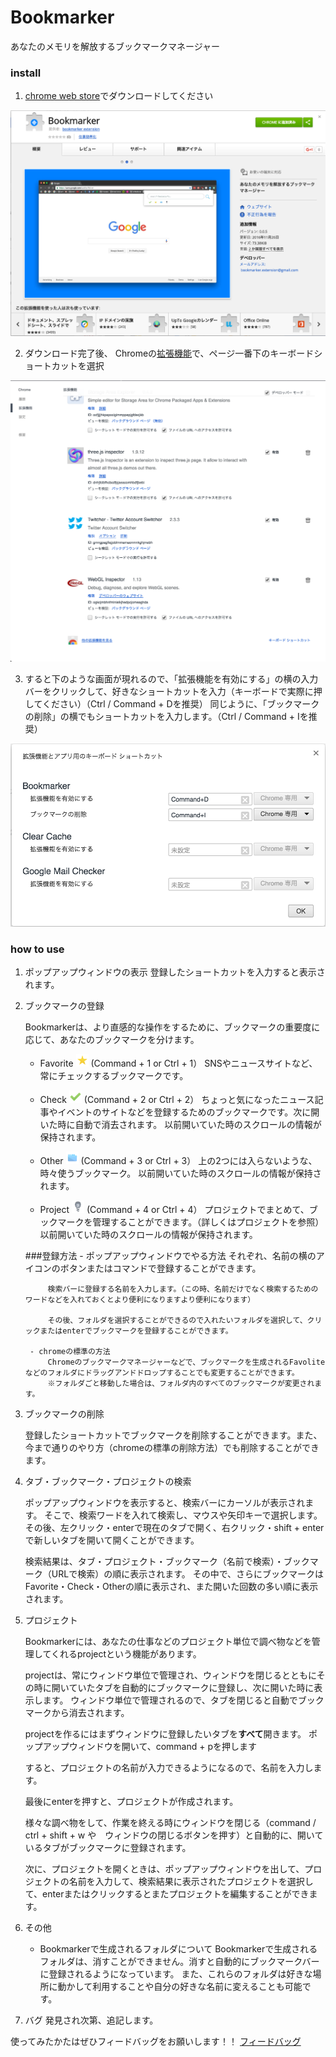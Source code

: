 # Bookmarker
あなたのメモリを解放するブックマークマネージャー

### install
 1. [chrome web store](https://chrome.google.com/webstore/detail/bookmarker/glhpfpaemdkplbllfmkbigklacjneoba)でダウンロードしてください
 <img src="images/store page.png">
 
 2. ダウンロード完了後、 Chromeの[拡張機能](chrome://extensions/)で、ページ一番下のキーボードショートカットを選択
 <img src="images/chrome extensions.png">
 
 3. すると下のような画面が現れるので、「拡張機能を有効にする」の横の入力バーをクリックして、好きなショートカットを入力（キーボードで実際に押してください）（Ctrl / Command + Dを推奨）
     同じように、「ブックマークの削除」の横でもショートカットを入力します。（Ctrl / Command + Iを推奨）
 <img src="images/keyboardshortcut.png">
 
 
 
 


### how to use
1. ポップアップウィンドウの表示
    登録したショートカットを入力すると表示されます。


2. ブックマークの登録

    Bookmarkerは、より直感的な操作をするために、ブックマークの重要度に応じて、あなたのブックマークを分けます。

    - Favorite <img src="images/favorites.png" width="20px"> (Command + 1 or Ctrl + 1）
        SNSやニュースサイトなど、常にチェックするブックマークです。

    - Check <img src="images/check.png" width="20px"> (Command + 2 or Ctrl + 2）
        ちょっと気になったニュース記事やイベントのサイトなどを登録するためのブックマークです。次に開いた時に自動で消去されます。
        以前開いていた時のスクロールの情報が保持されます。

    - Other <img src="images/others.png" width="20px"> (Command + 3 or Ctrl + 3）
        上の2つには入らないような、時々使うブックマーク。
        以前開いていた時のスクロールの情報が保持されます。

    - Project <img src="images/projects.png" width="20px"> (Command + 4 or Ctrl + 4）
        プロジェクトでまとめて、ブックマークを管理することができます。（詳しくはプロジェクトを参照）
        以前開いていた時のスクロールの情報が保持されます。

    ###登録方法
        - ポップアップウィンドウでやる方法
            それぞれ、名前の横のアイコンのボタンまたはコマンドで登録することができます。

            検索バーに登録する名前を入力します。（この時、名前だけでなく検索するためのワードなどを入れておくとより便利になりますより便利になります）

            その後、フォルダを選択することができるので入れたいフォルダを選択して、クリックまたはenterでブックマークを登録することができます。

        - chromeの標準の方法
            Chromeのブックマークマネージャーなどで、ブックマークを生成されるFavoliteなどのフォルダにドラッグアンドドロップすることでも変更することができます。
            ※フォルダごと移動した場合は、フォルダ内のすべてのブックマークが変更されます。


3. ブックマークの削除

    登録したショートカットでブックマークを削除することができます。また、今まで通りのやり方（chromeの標準の削除方法）でも削除することができます。


4. タブ・ブックマーク・プロジェクトの検索

    ポップアップウィンドウを表示すると、検索バーにカーソルが表示されます。
    そこで、検索ワードを入れて検索し、マウスや矢印キーで選択します。その後、左クリック・enterで現在のタブで開く、右クリック・shift + enterで新しいタブを開いて開くことができます。

    検索結果は、タブ・プロジェクト・ブックマーク（名前で検索）・ブックマーク（URLで検索）の順に表示されます。
    その中で、さらにブックマークはFavorite・Check・Otherの順に表示され、また開いた回数の多い順に表示されます。

5. プロジェクト

    Bookmarkerには、あなたの仕事などのプロジェクト単位で調べ物などを管理してくれるprojectという機能があります。

    projectは、常にウィンドウ単位で管理され、ウィンドウを閉じるとともにその時に開いていたタブを自動的にブックマークに登録し、次に開いた時に表示します。
    ウィンドウ単位で管理されるので、タブを閉じると自動でブックマークから消去されます。

    projectを作るにはまずウィンドウに登録したいタブを**すべて**開きます。
    ポップアップウィンドウを開いて、command + pを押します

    すると、プロジェクトの名前が入力できるようになるので、名前を入力します。

    最後にenterを押すと、プロジェクトが作成されます。

    様々な調べ物をして、作業を終える時にウィンドウを閉じる（command / ctrl + shift + w や　ウィンドウの閉じるボタンを押す）と自動的に、開いているタブがブックマークに登録されます。

    次に、プロジェクトを開くときは、ポップアップウィンドウを出して、プロジェクトの名前を入力して、検索結果に表示されたプロジェクトを選択して、enterまたはクリックするとまたプロジェクトを編集することができます。

6. その他
    - Bookmarkerで生成されるフォルダについて
        Bookmarkerで生成されるフォルダは、消すことができません。消すと自動的にブックマークバーに登録されるようになっています。
        また、これらのフォルダは好きな場所に動かして利用することや自分の好きな名前に変えることも可能です。

7. バグ
    発見され次第、追記します。
    
使ってみたかたはぜひフィードバッグをお願いします！！
[フィードバッグ](https://goo.gl/forms/AxniAdIRad9EZg2Y2)